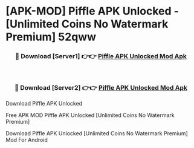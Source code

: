 # [APK-MOD] Piffle APK Unlocked - [Unlimited Coins No Watermark Premium] 52qww



<div align="center">
<h3>🔴 Download [Server1] 👉👉 <a href="https://momento.my/?title=Piffle_APK_Unlocked">Piffle APK Unlocked Mod Apk</a></h3><br>

<h3>🔴 Download [Server2] 👉👉 <a href="https://momento.my/?title=Piffle_APK_Unlocked">Piffle APK Unlocked Mod Apk</a></h3>
</div>



Download Piffle APK Unlocked 

Free APK MOD Piffle APK Unlocked [Unlimited Coins No Watermark Premium]

Download Piffle APK Unlocked [Unlimited Coins No Watermark Premium] Mod For Android
